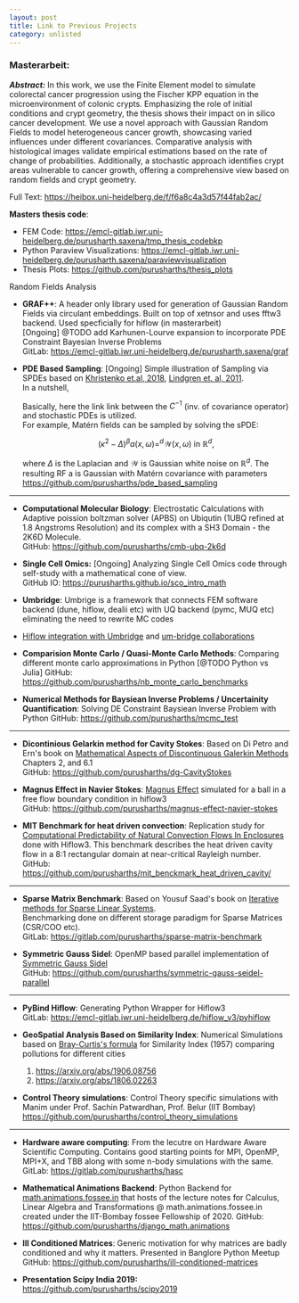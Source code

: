```yaml
---
layout: post
title: Link to Previous Projects
category: unlisted
---
```


### Masterarbeit: <br>
**_Abstract:_** In this work, we use the Finite Element model to simulate colorectal cancer progression using the Fischer KPP equation in the microenvironment of colonic
crypts. Emphasizing the role of initial conditions and crypt geometry, the thesis shows their impact on in silico cancer development. We use a novel approach with
Gaussian Random Fields to model heterogeneous cancer growth, showcasing varied influences under different covariances. Comparative analysis with histological
images validate empirical estimations based on the rate of change of probabilities. Additionally, a stochastic approach identifies crypt areas vulnerable to cancer
growth, offering a comprehensive view based on random fields and crypt geometry.<br>

Full Text: https://heibox.uni-heidelberg.de/f/f6a8c4a3d57f44fab2ac/ <br>

**Masters thesis code**:
- FEM Code: https://emcl-gitlab.iwr.uni-heidelberg.de/purusharth.saxena/tmp_thesis_codebkp
- Python Paraview Visualizations: https://emcl-gitlab.iwr.uni-heidelberg.de/purusharth.saxena/paraviewvisualization
- Thesis Plots: https://github.com/purusharths/thesis_plots

Random Fields Analysis
- **GRAF++**: A header only library used for generation of Gaussian Random Fields via circulant embeddings. Built on top of xetnsor and uses fftw3 backend. Used specficially for hiflow (in masterarbeit)<br>
  [Ongoing] @TODO add Karhunen-Lourve expansion to incorporate PDE Constraint Bayesian Inverse Problems <br>
  GitLab: https://emcl-gitlab.iwr.uni-heidelberg.de/purusharth.saxena/graf


- **PDE Based Sampling**:
  [Ongoing] Simple illustration of Sampling via SPDEs based on [Khristenko et.al, 2018](https://arxiv.org/pdf/1809.07570.pdf), [Lindgren et. al, 2011](https://doi.org/10.1111/j.1467-9868.2011.00777.x). <br>
  In a nutshell,

  Basically, here the link link between the $C^{-1}$ (inv. of covariance operator) and stochastic PDEs is utilized.<br/>
  For example, Matérn fields can be sampled by solving the sPDE:
    
  $$(\kappa^{2}-\Delta)^{\beta}a(x,\omega)=^{d}\mathcal{W}(x,\omega) \text{ in } \mathbb{R}^d,$$
    
  where $\Delta$ is the Laplacian and $\mathcal{W}$ is Gaussian white noise on $\mathbb{R}^d$. The resulting RF a is Gaussian with Matérn covariance with parameters
  https://github.com/purusharths/pde_based_sampling

---

- **Computational Molecular Biology**: Electrostatic Calculations with Adaptive poission boltzman solver (APBS) on Ubiqutin (1UBQ refined at 1.8 Angstroms Resolution) and its complex with a SH3 Domain - the 2K6D Molecule. <br>
GitHub: https://github.com/purusharths/cmb-ubq-2k6d

- **Single Cell Omics:** [Ongoing] Analyzing Single Cell Omics code through self-study with a mathematical cone of view.<br>
GitHub IO: https://purusharths.github.io/sco_intro_math

- **Umbridge**: Umbrige is a framework that connects FEM software backend (dune, hiflow, dealii etc) with UQ backend (pymc, MUQ etc) eliminating the need to rewrite MC codes
- [Hiflow integration with Umbridge](https://emcl-gitlab.iwr.uni-heidelberg.de/purusharth.saxena/fkpp-colorectal-adenoma/-/tree/umbridge/hiflow3-master/exercises/fischerKPP?ref_type=heads) and [um-bridge collaborations](https://github.com/purusharths/umbridge)

- **Comparision Monte Carlo / Quasi-Monte Carlo Methods**: Comparing different monte carlo approximations in Python [@TODO Python vs Julia]
  GitHub: https://github.com/purusharths/nb_monte_carlo_benchmarks

- **Numerical Methods for Baysiean Inverse Problems / Uncertainity Quantification**: Solving DE Constraint Baysiean Inverse Problem with Python
  GitHub: https://github.com/purusharths/mcmc_test
---

- **Dicontinious Gelarkin method for Cavity Stokes**: Based on Di Petro and Ern's book on [Mathematical Aspects of Discontinuous Galerkin Methods](https://link.springer.com/book/10.1007/978-3-642-22980-0) Chapters 2, and 6.1 <br>
GitHub: https://github.com/purusharths/dg-CavityStokes <br>

- **Magnus Effect in Navier Stokes**: [Magnus Effect](https://www.youtube.com/watch?v=2OSrvzNW9FE) simulated for a ball in a free flow boundary condition in hiflow3 <br>
GitHub: https://github.com/purusharths/magnus-effect-navier-stokes<br>

- **MIT Benchmark for heat driven convection**: Replication study for [Computational Predictability of Natural Convection Flows In Enclosures](https://www.osti.gov/servlets/purl/15006259-x0JCRo/native/) done with Hiflow3. This benchmark describes the heat driven cavity flow in a 8:1 rectangular domain at near-critical Rayleigh number. <br>
GitHub: https://github.com/purusharths/mit_benckmark_heat_driven_cavity/

---

- **Sparse Matrix Benchmark**: Based on Yousuf Saad's book on [Iterative methods for Sparse Linear Systems](https://www-users.cse.umn.edu/~saad/IterMethBook_2ndEd.pdf). <br>
Benchmarking done on different storage paradigm for Sparse Matrices (CSR/COO etc).<br>
GitLab: https://gitlab.com/purusharths/sparse-matrix-benchmark<br>

- **Symmetric Gauss Sidel**: OpenMP based parallel implementation of [Symmetric Gauss Sidel](https://arxiv.org/abs/2311.14138)<br>
GitHub: https://github.com/purusharths/symmetric-gauss-seidel-parallel<br>

---

- **PyBind Hiflow**: Generating Python Wrapper for Hiflow3<br>
GitLab: https://emcl-gitlab.iwr.uni-heidelberg.de/hiflow_v3/pyhiflow<br>

- **GeoSpatial Analysis Based on Similarity Index**: Numerical Simulations based on [Bray-Curtis's formula](https://esajournals.onlinelibrary.wiley.com/doi/10.2307/1942268) for Similarity Index (1957) comparing pollutions for different cities
    1. https://arxiv.org/abs/1906.08756
    2. https://arxiv.org/abs/1806.02263 <br>

- **Control Theory simulations**: Control Theory specific simulations with Manim under Prof. Sachin Patwardhan, Prof. Belur (IIT Bombay)
https://github.com/purusharths/control_theory_simulations
---

- **Hardware aware computing**: From the lecutre on Hardware Aware Scientific Computing. Contains good starting points for MPI, OpenMP, MPI+X, and TBB along with some n-body simulations with the same.
GitLab: https://gitlab.com/purusharths/hasc

- **Mathematical Animations Backend**: Python Backend for [math.animations.fossee.in](https://math.animations.fossee.in/) that hosts of the lecture notes for Calculus, Linear Algebra and Transformations @ math.animations.fossee.in created under the IIT-Bombay fossee Fellowship of 2020. 
GitHub: https://github.com/purusharths/django_math.animations

- **Ill Conditioned Matrices**: Generic motivation for why matrices are badly conditioned and why it matters. Presented in Banglore Python Meetup<br>
GitHub: https://github.com/purusharths/ill-conditioned-matrices

- **Presentation Scipy India 2019:** https://github.com/purusharths/scipy2019





